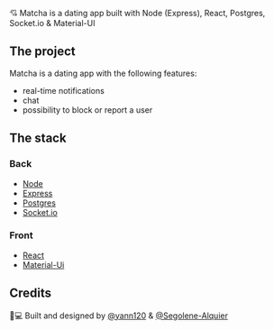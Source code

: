 💘 Matcha is a dating app built with Node (Express), React, Postgres, Socket.io & Material-UI

## The project

Matcha is a dating app with the following features:
* real-time notifications
* chat
* possibility to block or report a user

## The stack
### Back
* [Node](https://nodejs.org/en/)
* [Express](https://expressjs.com/)
* [Postgres](https://www.postgresql.org/)
* [Socket.io](https://socket.io/)

### Front
* [React](https://reactjs.org/)
* [Material-Ui](https://material-ui.com/)

## Credits

🎨💻 Built and designed by [@yann120](https://github.com/yann120) & [@Segolene-Alquier](https://github.com/Segolene-Alquier/)
